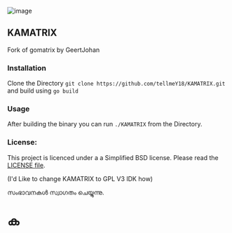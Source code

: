 ![image](https://user-images.githubusercontent.com/84713473/225395064-dacf5862-fd8c-4c54-acfc-4ea1191c3413.png)
## KAMATRIX 
Fork of gomatrix by GeertJohan 
### Installation
Clone the Directory `git clone https://github.com/tellmeY18/KAMATRIX.git` and build using `go build`
### Usage
After building the binary you can run `./KAMATRIX` from the Directory. 
### License:
This project is licenced under a a Simplified BSD license. Please read the [LICENSE file](LICENSE).

(I'd Like to change KAMATRIX to GPL V3 IDK how)

സംഭാവനകൾ സ്വാഗതം ചെയ്യുന്നു. 

# ക
